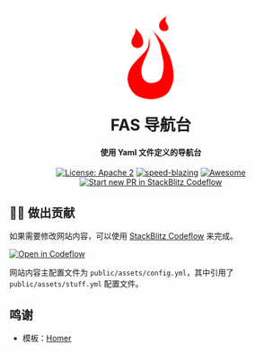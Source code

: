<h1 align="center">
 <img
  width="180"
  alt="Homer's donut"
  src="https://raw.githubusercontent.com//FAS-Server/homer/production/public/assets/img/fas.png">
    <br/>
    FAS 导航台
</h1>

<h4 align="center">
 使用 Yaml 文件定义的导航台
</h4>
<p align="center">
 <a href="https://opensource.org/licenses/Apache-2.0"><img
  alt="License: Apache 2"
  src="https://img.shields.io/badge/License-Apache%202.0-blue.svg"></a>
 <a href="https://twitter.com/acdlite/status/974390255393505280"><img
  alt="speed-blazing"
  src="https://img.shields.io/badge/speed-blazing%20%F0%9F%94%A5-red"></a>
 <a href="https://github.com/awesome-selfhosted/awesome-selfhosted"><img
  alt="Awesome"
  src="https://cdn.rawgit.com/sindresorhus/awesome/d7305f38d29fed78fa85652e3a63e154dd8e8829/media/badge.svg"></a>
 <a href="https://pr.new/FAS-Server/homer/tree/production"><img
  src="https://developer.stackblitz.com/img/start_pr_dark_small.svg"
  alt="Start new PR in StackBlitz Codeflow"></a>
</p>

## 🧑‍💻 做出贡献

如果需要修改网站内容，可以使用 [StackBlitz Codeflow](https://stackblitz.com/codeflow) 来完成。

[![Open in Codeflow](https://developer.stackblitz.com/img/open_in_codeflow.svg)](https://pr.new/FAS-Server/homer/tree/production)

网站内容主配置文件为 `public/assets/config.yml`，其中引用了 `public/assets/stuff.yml` 配置文件。

## 鸣谢

- 模板：[Homer](https://github.com/bastienwirtz/homer)
